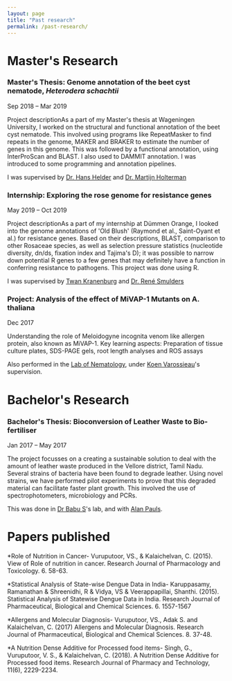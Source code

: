 ```yaml
---
layout: page
title: "Past research"
permalink: /past-research/
---
```


# Master's Research

### Master's Thesis: Genome annotation of the beet cyst nematode, *Heterodera schachtii*
Sep 2018 – Mar 2019

Project descriptionAs a part of my Master's thesis at Wageningen University, I worked on the structural and functional annotation of the beet cyst nematode. This involved using programs like RepeatMasker to find repeats in the genome, MAKER and BRAKER to estimate the number of genes in this genome. This was followed by a functional annotation, using InterProScan and BLAST. I also used to DAMMIT annotation.
I was introduced to some programming and annotation pipelines.

I was supervised by [Dr. Hans Helder](https://www.wur.nl/en/Persons/Hans-dr.ir.-J-Hans-Helder.htm) and [Dr. Martijn Holterman](https://www.wur.nl/en/Persons/Martijn-dr.ir.-MHM-Martijn-Holterman.htm)

### Internship: Exploring the rose genome for resistance genes
May 2019 – Oct 2019

Project descriptionAs a part of my internship at Dümmen Orange, I looked into the genome annotations of 'Old Blush' (Raymond et al., Saint-Oyant et al.) for resistance genes. Based on their descriptions, BLAST, comparison to other Rosaceae species, as well as selection pressure statistics (nucleotide diversity, dn/ds, fixation index and Tajima's D); it was possible to narrow down potential R genes to a few genes that may definitely have a function in conferring resistance to pathogens.
This project was done using R.

I was supervised by [Twan Kranenburg](https://nl.linkedin.com/in/twan-kranenburg-ba2826bb) and [Dr. René Smulders](https://www.linkedin.com/pub/rene-smulders/5/67a/682)

### Project: Analysis of the effect of MiVAP-1 Mutants on A. thaliana
Dec 2017

Understanding the role of Meloidogyne incognita venom like allergen protein,
also known as MiVAP-1.
Key learning aspects: Preparation of tissue culture plates, SDS-PAGE gels, root
length analyses and ROS assays

Also performed in the [Lab of Nematology](https://www.wur.nl/en/Research-Results/Chair-groups/Plant-Sciences/Laboratory-of-Nematology.htm), under [Koen Varossieau](https://www.wur.nl/en/Persons/Koen-K-Koen-Varossieau-MSc.htm)'s supervision.


# Bachelor's Research

### Bachelor's Thesis: Bioconversion of Leather Waste to Bio-fertiliser
Jan 2017 – May 2017

The project focusses on a creating a sustainable solution to deal with the amount of leather waste produced in the Vellore district, Tamil Nadu. Several strains of bacteria have been found to degrade leather. Using novel strains, we have performed pilot experiments to prove that this degraded material can facilitate faster plant growth. This involved the use of spectrophotometers, microbiology and PCRs.

This was done in [Dr Babu S](https://www.researchgate.net/profile/Subramanian_Babu)'s lab, and with [Alan Pauls](https://www.linkedin.com/in/alan-pauls-10a42079/).

# Papers published 

*Role of Nutrition in Cancer- Vuruputoor, VS., & Kalaichelvan, C. (2015). View of Role of nutrition in cancer. Research Journal of Pharmacology and Toxicology. 6. 58-63.

*Statistical Analysis of State-wise Dengue Data in India- Karuppasamy, Ramanathan & Shreenidhi, R & Vidya, VS & Veerappapillai, Shanthi. (2015). Statistical Analysis of Statewise Dengue Data in India. Research Journal of Pharmaceutical, Biological and Chemical Sciences. 6. 1557-1567

*Allergens and Molecular Diagnosis- Vuruputoor, VS., Adak S. and Kalaichelvan, C. (2017) Allergens and Molecular Diagnosis. Research Journal of Pharmaceutical, Biological and Chemical Sciences. 8. 37-48.

*A Nutrition Dense Additive for Processed food items- Singh, G., Vuruputoor, V. S., & Kalaichelvan, C. (2018). A Nutrition Dense Additive for Processed food items. Research Journal of Pharmacy and Technology, 11(6), 2229-2234.
